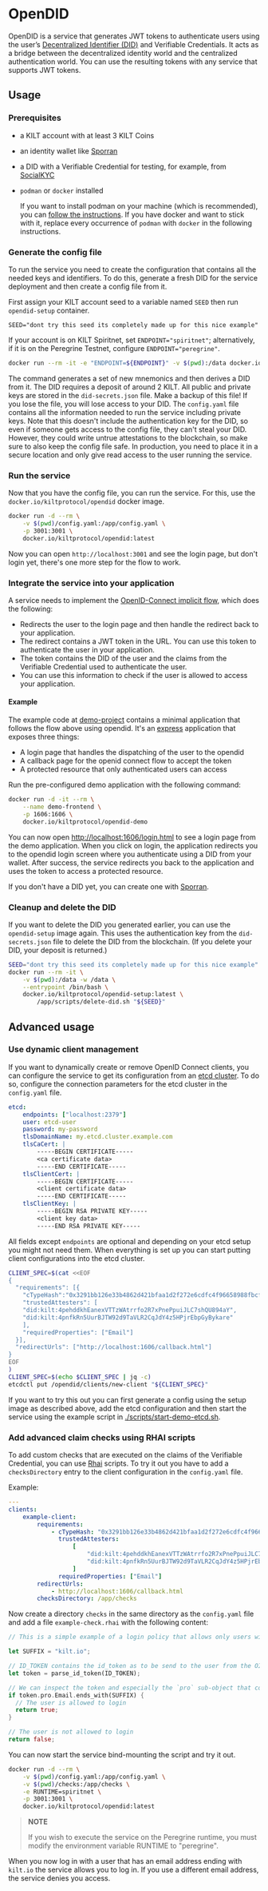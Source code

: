 # OpenDID

OpenDID is a service that generates JWT tokens to authenticate users using the user’s [Decentralized Identifier (DID)](https://docs.kilt.io/docs/concepts/did) and Verifiable Credentials.
It acts as a bridge between the decentralized identity world and the centralized authentication world.
You can use the resulting tokens with any service that supports JWT tokens.

## Usage

### Prerequisites

-   a KILT account with at least 3 KILT Coins
-   an identity wallet like [Sporran](https://www.sporran.org/)
-   a DID with a Verifiable Credential for testing, for example, from [SocialKYC](https://socialkyc.io)
-   `podman` or `docker` installed

    If you want to install podman on your machine (which is recommended), you can [follow the instructions](https://podman.io/getting-started/installation).
    If you have docker and want to stick with it, replace every occurrence of `podman` with `docker` in the following instructions.

### Generate the config file

To run the service you need to create the configuration that contains all the needed keys and identifiers.
To do this, generate a fresh DID for the service deployment and then create a config file from it.

First assign your KILT account seed to a variable named `SEED` then run `opendid-setup` container.

`SEED="dont try this seed its completely made up for this nice example"`

If your account is on KILT Spiritnet, set `ENDPOINT="spiritnet"`; alternatively, if it is on the Peregrine Testnet, configure `ENDPOINT="peregrine"`.

```bash
docker run --rm -it -e "ENDPOINT=${ENDPOINT}" -v $(pwd):/data docker.io/kiltprotocol/opendid-setup:latest "${SEED}"
```

The command generates a set of new mnemonics and then derives a DID from it.
The DID requires a deposit of around 2 KILT.
All public and private keys are stored in the `did-secrets.json` file.
Make a backup of this file!
If you lose the file, you will lose access to your DID.
The `config.yaml` file contains all the information needed to run the service including private keys.
Note that this doesn't include the authentication key for the DID, so even if someone gets access to the config file, they can't steal your DID.
However, they could write untrue attestations to the blockchain, so make sure to also keep the config file safe.
In production, you need to place it in a secure location and only give read access to the user running the service.

### Run the service

Now that you have the config file, you can run the service. For this, use the `docker.io/kiltprotocol/opendid` docker image.

```bash
docker run -d --rm \
    -v $(pwd)/config.yaml:/app/config.yaml \
    -p 3001:3001 \
    docker.io/kiltprotocol/opendid:latest
```

Now you can open `http://localhost:3001` and see the login page, but don't login yet, there's one more step for the flow to work.

### Integrate the service into your application

A service needs to implement the [OpenID-Connect implicit flow](https://openid.net/specs/openid-connect-implicit-1_0.html#ImplicitFlow), which does the following:

-   Redirects the user to the login page and then handle the redirect back to your application.
-   The redirect contains a JWT token in the URL. You can use this token to authenticate the user in your application.
-   The token contains the DID of the user and the claims from the Verifiable Credential used to authenticate the user.
-   You can use this information to check if the user is allowed to access your application.

#### Example

The example code at [demo-project](./demo-project/) contains a minimal application that follows the flow above using opendid.
It's an [express](https://expressjs.com) application that exposes three things:

-   A login page that handles the dispatching of the user to the opendid
-   A callback page for the openid connect flow to accept the token
-   A protected resource that only authenticated users can access

Run the pre-configured demo application with the following command:

```bash
docker run -d -it --rm \
    --name demo-frontend \
    -p 1606:1606 \
    docker.io/kiltprotocol/opendid-demo
```

You can now open [http://localhost:1606/login.html](http://localhost:1606/login.html) to see a login page from the demo application.
When you click on login, the application redirects you to the opendid login screen where you authenticate using a DID from your wallet.
After success, the service redirects you back to the application and uses the token to access a protected resource.

If you don't have a DID yet, you can create one with [Sporran](https://www.sporran.org/).

### Cleanup and delete the DID

If you want to delete the DID you generated earlier, you can use the `opendid-setup` image again.
This uses the authentication key from the `did-secrets.json` file to delete the DID from the blockchain.
(If you delete your DID, your deposit is returned.)

```bash
SEED="dont try this seed its completely made up for this nice example"
docker run --rm -it \
    -v $(pwd):/data -w /data \
    --entrypoint /bin/bash \
    docker.io/kiltprotocol/opendid-setup:latest \
        /app/scripts/delete-did.sh "${SEED}"
```

## Advanced usage

### Use dynamic client management

If you want to dynamically create or remove OpenID Connect clients, you can configure the service to get its configuration from an [etcd cluster](https://etcd.io).
To do so, configure the connection parameters for the etcd cluster in the `config.yaml` file.

```yaml
etcd:
    endpoints: ["localhost:2379"]
    user: etcd-user
    password: my-password
    tlsDomainName: my.etcd.cluster.example.com
    tlsCaCert: |
        -----BEGIN CERTIFICATE-----
        <ca certificate data>
        -----END CERTIFICATE-----
    tlsClientCert: |
        -----BEGIN CERTIFICATE-----
        <client certificate data>
        -----END CERTIFICATE-----
    tlsClientKey: |
        -----BEGIN RSA PRIVATE KEY-----
        <client key data>
        -----END RSA PRIVATE KEY-----
```

All fields except `endpoints` are optional and depending on your etcd setup you might not need them.
When everything is set up you can start putting client configurations into the etcd cluster.

```bash
CLIENT_SPEC=$(cat <<EOF
{
  "requirements": [{
    "cTypeHash":"0x3291bb126e33b4862d421bfaa1d2f272e6cdfc4f96658988fbcffea8914bd9ac",
    "trustedAttesters": [
    "did:kilt:4pehddkhEanexVTTzWAtrrfo2R7xPnePpuiJLC7shQU894aY",
    "did:kilt:4pnfkRn5UurBJTW92d9TaVLR2CqJdY4z5HPjrEbpGyBykare"
    ],
    "requiredProperties": ["Email"]
  }],
  "redirectUrls": ["http://localhost:1606/callback.html"]
}
EOF
)
CLIENT_SPEC=$(echo $CLIENT_SPEC | jq -c)
etcdctl put /opendid/clients/new-client "${CLIENT_SPEC}"
```

If you want to try this out you can first generate a config using the setup image as described above, add the etcd configuration and then start the service using the example script in [./scripts/start-demo-etcd.sh](./scripts/start-demo-etcd.sh).

### Add advanced claim checks using RHAI scripts

To add custom checks that are executed on the claims of the Verifiable Credential, you can use [Rhai](https://rhai.rs) scripts.
To try it out you have to add a `checksDirectory` entry to the client configuration in the `config.yaml` file.

Example:

```yaml
---
clients:
    example-client:
        requirements:
            - cTypeHash: "0x3291bb126e33b4862d421bfaa1d2f272e6cdfc4f96658988fbcffea8914bd9ac"
              trustedAttesters:
                  [
                      "did:kilt:4pehddkhEanexVTTzWAtrrfo2R7xPnePpuiJLC7shQU894aY",
                      "did:kilt:4pnfkRn5UurBJTW92d9TaVLR2CqJdY4z5HPjrEbpGyBykare",
                  ]
              requiredProperties: ["Email"]
        redirectUrls:
            - http://localhost:1606/callback.html
        checksDirectory: /app/checks
```

Now create a directory `checks` in the same directory as the `config.yaml` file and add a file `example-check.rhai` with the following content:

```rust
// This is a simple example of a login policy that allows only users with an email address ending with `kilt.io` to login.

let SUFFIX = "kilt.io";

// ID_TOKEN contains the id_token as to be send to the user from the OIDC provider
let token = parse_id_token(ID_TOKEN);

// We can inspect the token and especially the `pro` sub-object that contains the users claims
if token.pro.Email.ends_with(SUFFIX) {
  // The user is allowed to login
  return true;
}

// The user is not allowed to login
return false;
```

You can now start the service bind-mounting the script and try it out.

```bash
docker run -d --rm \
    -v $(pwd)/config.yaml:/app/config.yaml \
    -v $(pwd)/checks:/app/checks \
    -e RUNTIME=spiritnet \
    -p 3001:3001 \
    docker.io/kiltprotocol/opendid:latest
```

> **NOTE**
>
> If you wish to execute the service on the Peregrine runtime, you must modify the environment variable RUNTIME to "peregrine".

When you now log in with a user that has an email address ending with `kilt.io` the service allows you to log in.
If you use a different email address, the service denies you access.
